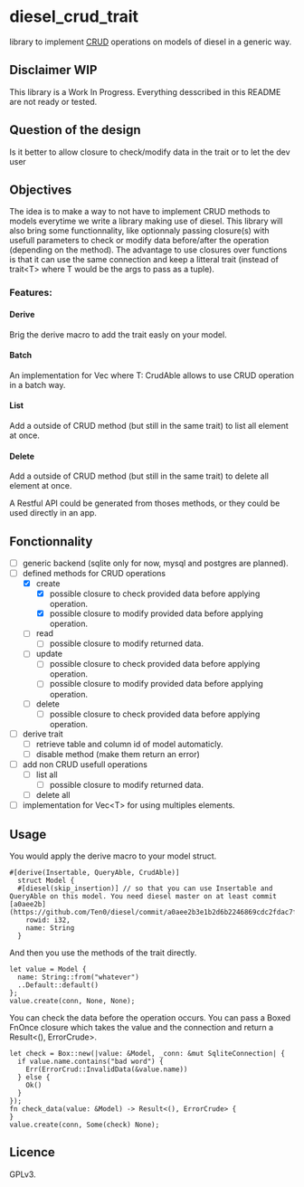 # diesel_crud_trait

library to implement [CRUD](https://en.wikipedia.org/wiki/Create,_read,_update_and_delete) operations on models of diesel in a generic way.

## Disclaimer WIP

This library is a Work In Progress.
Everything desscribed in this README are not ready or tested. 

## Question of the design

Is it better to allow closure to check/modify data in the trait or to let the dev user 

## Objectives

The idea is to make a way to not have to implement CRUD methods to models everytime we write a library making use of diesel.
This library will also bring some functionnality, like optionnaly passing closure(s) with usefull parameters to check or modify data before/after the operation (depending on the method). 
The advantage to use closures over functions is that it can use the same connection and keep a litteral trait (instead of trait\<T\> where T would be the args to pass as a tuple).

### Features:

#### Derive

Brig the derive macro to add the trait easly on your model.

#### Batch

An implementation for Vec<T> where T: CrudAble allows to use CRUD operation in a batch way.

#### List

Add a outside of CRUD method (but still in the same trait) to list all element at once.

#### Delete

Add a outside of CRUD method (but still in the same trait) to delete all element at once.

A Restful API could be generated from thoses methods, or they could be used directly in an app.

## Fonctionnality

- [ ] generic backend (sqlite only for now, mysql and postgres are planned).
- [ ] defined methods for CRUD operations
  - [x] create
    - [x] possible closure to check provided data before applying operation. 
    - [x] possible closure to modify provided data before applying operation.
  - [ ] read
    - [ ] possible closure to modify returned data.
  - [ ] update
    - [ ] possible closure to check provided data before applying operation. 
    - [ ] possible closure to modify provided data before applying operation.
  - [ ] delete
    - [ ] possible closure to check provided data before applying operation. 
- [ ] derive trait
  - [ ] retrieve table and column id of model automaticly.
  - [ ] disable method (make them return an error)
- [ ] add non CRUD usefull operations
  - [ ] list all
    - [ ] possible closure to modify returned data.
  - [ ] delete all
- [ ] implementation for Vec\<T\> for using multiples elements.

## Usage

You would apply the derive macro to your model struct.

```rust,ignore
#[derive(Insertable, QueryAble, CrudAble)]
  struct Model {
  #[diesel(skip_insertion)] // so that you can use Insertable and QueryAble on this model. You need diesel master on at least commit [a0aee2b](https://github.com/Ten0/diesel/commit/a0aee2b3e1b2d6b2246869cdc2fdac7f6dc4bcd1)
    rowid: i32,
    name: String
  }
```

And then you use the methods of the trait directly. 
```rust,ignore
let value = Model {
  name: String::from("whatever")
  ..Default::default()
};
value.create(conn, None, None);
```
You can check the data before the operation occurs.
You can pass a Boxed FnOnce closure which takes the value and the connection and return a Result<(), ErrorCrude>.

```rust,ignore
let check = Box::new(|value: &Model, _conn: &mut SqliteConnection| {
  if value.name.contains("bad word") {
    Err(ErrorCrud::InvalidData(&value.name))
  } else {
    Ok()
  }
});
fn check_data(value: &Model) -> Result<(), ErrorCrude> {
}
value.create(conn, Some(check) None);
```

## Licence

GPLv3.
